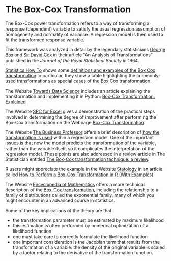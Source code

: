 # The Box-Cox Transformation

The Box-Cox power transformation refers to a way of
transforming a response (dependent) variable to satisfy the usual
regression assumption of homogeneity and normality of variance. 
A regression model is then used to fit the transformed response variable. 

This framework was analyzed in detail by the legendary statisticians
[George Box](https://en.wikipedia.org/wiki/George_E._P._Box)
and 
[Sir David Cox](https://en.wikipedia.org/wiki/David_Cox_(statistician))
in their article 
"An Analysis of Transformations" published in
the *Journal of the Royal Statistical Society*
in 1964.



[Statistics How To](https://www.statisticshowto.com/) 
shows some [definitions and examples of the Box Cox transformation](https://www.statisticshowto.com/box-cox-transformation/#:~:text=What%20is%20a%20Box%20Cox%20Transformation%3F%20A%20Box,able%20to%20run%20a%20broader%20number%20of%20tests.)
In particular, they show a table highlighting 
the commonly-used transformations as special cases of the Box Cox transformation.

The Website [Towards Data Science](https://towardsdatascience.com/)
includes an article explaining the transformation and implementing it in Python: 
[Box-Cox Transformation: Explained](https://towardsdatascience.com/box-cox-transformation-explained-51d745e34203)

The Website [SPC for Excel](www.spcforexcel.com)
gives a demonstration of the practical steps involved in
determining the degree of improvement after performing the Box-Cox transformation
on the Webpage [Box-Cox Transformation](https://www.spcforexcel.com/knowledge/basic-statistics/box-cox-transformation).


The Website [The Business Professor](https://thebusinessprofessor.com/)
offers a brief description of [how the transformation is used](https://thebusinessprofessor.com/en_US/research-analysis-decision-science/box-cox-transformation-definition)
within a regression model. 
One of the important issues is that now the model predicts
the transformation of the variable, 
rather than the variable itself, 
so it complicates the interpretation of the regression model. 
These points are also addressed in a review article
in The Statistician
entitled
[The Box-Cox transformation technique: a review](http://staff.ustc.edu.cn/~zwp/teach/Reg/Boxcox.pdf).

R users might appreciate the example in 
the Website [Statology](www.statology.org)
in an article called 
[How to Perform a Box-Cox Transformation in R (With Examples)](https://www.statology.org/box-cox-transformation-in-r/). 

The Website [Encyclopedia of Mathematics](https://encyclopediaofmath.org/wiki/Main_Page)
offers a more technical description
of the [Box-Cox transformation](https://encyclopediaofmath.org/wiki/Box-Cox_transformation), 
including the relationship to a family of distributions 
called the exponential family, 
many of which you might encounter in an advanced course in statistics. 

Some of the key implications of the theory are that
- the transformation parameter must be estimated by maximum likelihood
- this estimation is often performed by numerical optimization of a likelihood function
- one must take care to correctly formulate the likelihood function
- one important consideration is the Jacobian term
that results from the transformation of a variable:
the density of the original variable is scaled by a factor relating to the derivative of the transformation function. 

